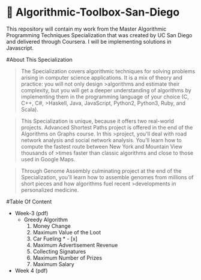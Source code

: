 # :rocket: Algorithmic-Toolbox-San-Diego
This repository will contain my work from the Master Algorithmic Programming Techniques Specialization that was created by UC San Diego and delivered through Coursera. I will be implementing solutions in Javascript.

#About This Specialization
>The Specialization covers algorithmic techniques for solving problems arising in computer science applications. It is a mix of theory and practice: you will not only design >algorithms and estimate their complexity, but you will get a deeper understanding of algorithms by implementing them in the programming language of your choice (C, C++, C#, >Haskell, Java, JavaScript, Python2, Python3, Ruby, and Scala).

>This Specialization is unique, because it offers two real-world projects. Advanced Shortest Paths project is offered in the end of the Algorithms on Graphs course. In this >project, you'll deal with road network analysis and social network analysis. You'll learn how to compute the fastest route between New York and Mountain View thousands of >times faster than classic algorithms and close to those used in Google Maps.

>Through Genome Assembly culminating project at the end of the Specialization, you'll learn how to assemble genomes from millions of short pieces and how algorithms fuel recent >developments in personalized medicine.

#Table Of Content
* Week-3 (pdf)
  * Greedy Algorithm
    1. Money Change
    2. Maximum Value of the Loot
    3. Car Fueling * - [x]
    4. Maximum Advertisement Revenue
    5. Collecting Signatures
    6. Maximum Number of Prizes
    7. Maximum Salary
* Week 4 (pdf)
    
    
    
